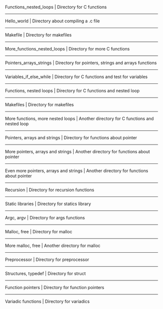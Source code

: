 Functions_nested_loops | Directory for C functions
_______________________________________________
Hello_world | Directory about compiling a .c file
_______________________________________________
Makefile | Directory for makefiles
_______________________________________________
More_functions_nested_loops | Directory for more C functions
_______________________________________________
Pointers_arrays_strings | Directory for pointers, strings and arrays functions
_______________________________________________
Variables_if_else_while | Directory for C functions and test for variables
_______________________________________________
Functions, nested loops | Directory for C functions and nested loop
_______________________________________________
Makefiles | Directory for makefiles
_______________________________________________
More functions, more nested loops | Another directory for C functions and nested loop
_______________________________________________
Pointers, arrays and strings | Directory for functions about pointer
_______________________________________________
More pointers, arrays and strings | Another directory for functions about pointer
_______________________________________________
Even more pointers, arrays and strings | Another directory for functions about pointer
_______________________________________________
Recursion | Directory for recursion functions
_______________________________________________
Static libraries | Directory for statics library
_______________________________________________
Argc, argv | Directory for args functions
_______________________________________________
Malloc, free | Directory for malloc
_______________________________________________
More malloc, free | Another directory for malloc
_______________________________________________
Preprocessor | Directory for preprocessor
_______________________________________________
Structures, typedef | Directory for struct
_______________________________________________
Function pointers | Directory for function pointers
_______________________________________________
Variadic functions | Directory for variadics
